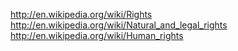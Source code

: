 
http://en.wikipedia.org/wiki/Rights
http://en.wikipedia.org/wiki/Natural_and_legal_rights
http://en.wikipedia.org/wiki/Human_rights
